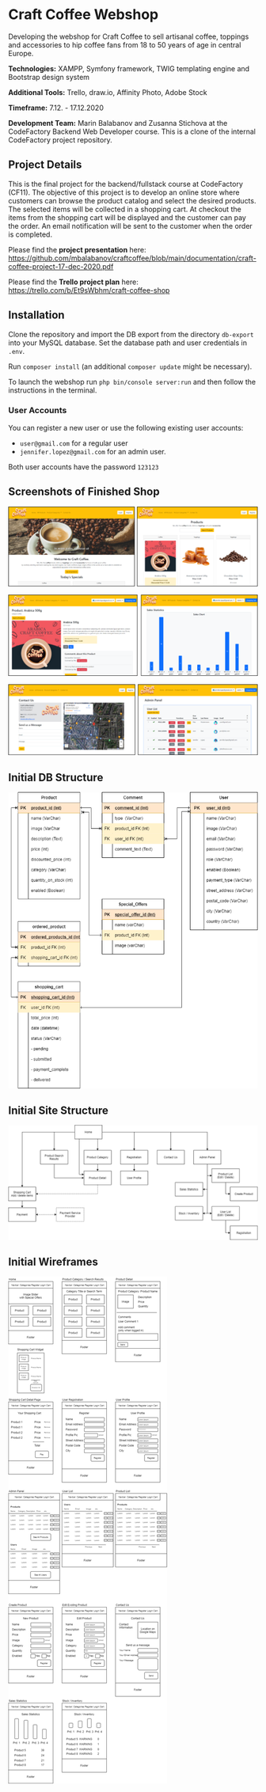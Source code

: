 # Craft Coffee Webshop

Developing the webshop for Craft Coffee to sell artisanal coffee, toppings and accessories to hip coffee fans from 18 to 50 years of age in central Europe.

__Technologies:__ XAMPP, Symfony framework, TWIG templating engine and Bootstrap design system

__Additional Tools:__ Trello, draw.io, Affinity Photo, Adobe Stock

__Timeframe:__ 7.12. - 17.12.2020

__Development Team:__ Marin Balabanov and Zusanna Stichova at the CodeFactory Backend Web Developer course. This is a clone of the internal CodeFactory project repository.

## Project Details
This is the final project for the backend/fullstack course at CodeFactory (CF11). The objective of this project is to develop an online store where customers can browse the product catalog and select the desired products. The selected items will be collected in a shopping cart. At checkout the items from the shopping cart will be displayed and the customer can pay the order. An email notification will be sent to the customer when the order is completed.

Please find the __project presentation__ here: https://github.com/mbalabanov/craftcoffee/blob/main/documentation/craft-coffee-project-17-dec-2020.pdf

Please find the __Trello project plan__ here: https://trello.com/b/Et9sWbhm/craft-coffee-shop

## Installation

Clone the repository and import the DB export from the directory `db-export` into your MySQL database. Set the database path and user credentials in `.env`.

Run `composer install` (an additional `composer update` might be necessary).

To launch the webshop run `php bin/console server:run` and then follow the instructions in the terminal.

### User Accounts
You can register a new user or use the following existing user accounts:

- `user@gmail.com` for a regular user
- `jennifer.lopez@gmail.com` for an admin user.

Both user accounts have the password `123123`

## Screenshots of Finished Shop
![The Craft Coffee Webshop](documentation/screenshots/screenshot1.png)

![The Craft Coffee Webshop](documentation/screenshots/screenshot2.png)

![The Craft Coffee Webshop](documentation/screenshots/screenshot3.png)

## Initial DB Structure
![DB Structure](documentation/02_db-diagram.png)

## Initial Site Structure
![DB Structure](documentation/03_sitemap.png)

## Initial Wireframes
![DB Structure](documentation/04_wireframes.png)


